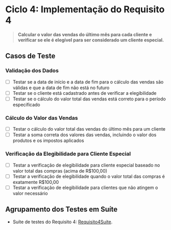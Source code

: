 # Ciclo 4: Implementação do Requisito 4

> **Calcular o valor das vendas do último mês para cada cliente e verificar se ele é elegível para ser considerado um
cliente especial.**

## Casos de Teste

### Validação dos Dados

- [ ] Testar se a data de início e a data de fim para o cálculo das vendas são válidas e que a data de fim não está no
  futuro
- [ ] Testar se o cliente está cadastrado antes de verificar a elegibilidade
- [ ] Testar se o cálculo do valor total das vendas está correto para o período especificado

### Cálculo do Valor das Vendas

- [ ] Testar o cálculo do valor total das vendas do último mês para um cliente
- [ ] Testar a soma correta dos valores das vendas, incluindo o valor dos produtos e os impostos aplicados

### Verificação da Elegibilidade para Cliente Especial

- [ ] Testar a verificação de elegibilidade para cliente especial baseado no valor total das compras (acima de R$100,00)
- [ ] Testar a verificação de elegibilidade quando o valor total das compras é exatamente R$100,00
- [ ] Testar a verificação de elegibilidade para clientes que não atingem o valor necessário

## Agrupamento dos Testes em Suíte

* Suíte de testes do Requisito 4: [Requisito4Suite](../trab1/src/test/java/br/unb/Requisito4Suite.java).
